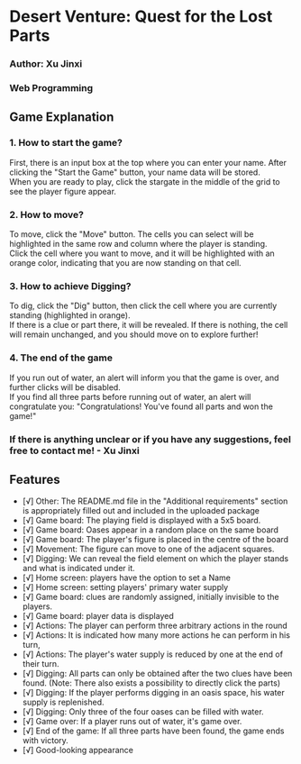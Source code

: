 # Desert Venture: Quest for the Lost Parts

### Author: Xu Jinxi
### Web Programming 

## Game Explanation

### 1. How to start the game?
First, there is an input box at the top where you can enter your name. After clicking the "Start the Game" button, your name data will be stored.  
When you are ready to play, click the stargate in the middle of the grid to see the player figure appear.

### 2. How to move?
To move, click the "Move" button. The cells you can select will be highlighted in the same row and column where the player is standing.  
Click the cell where you want to move, and it will be highlighted with an orange color, indicating that you are now standing on that cell.

### 3. How to achieve Digging?
To dig, click the "Dig" button, then click the cell where you are currently standing (highlighted in orange).  
If there is a clue or part there, it will be revealed. If there is nothing, the cell will remain unchanged, and you should move on to explore further!

### 4. The end of the game
If you run out of water, an alert will inform you that the game is over, and further clicks will be disabled.  
If you find all three parts before running out of water, an alert will congratulate you: "Congratulations! You've found all parts and won the game!"

### If there is anything unclear or if you have any suggestions, feel free to contact me! - Xu Jinxi

## Features
- [√] Other: The README.md file in the "Additional requirements" section is appropriately filled out and included in the uploaded package 
- [√] Game board: The playing field is displayed with a 5x5 board. 
- [√] Game board: Oases appear in a random place on the same board 
- [√] Game board: The player's figure is placed in the centre of the board 
- [√] Movement: The figure can move to one of the adjacent squares. 
- [√] Digging: We can reveal the field element on which the player stands and what is indicated under it. 
- [√] Home screen: players have the option to set a Name 
- [√] Home screen: setting players' primary water supply 
- [√] Game board: clues are randomly assigned, initially invisible to the players. 
- [√] Game board: player data is displayed 
- [√] Actions: The player can perform three arbitrary actions in the round 
- [√] Actions: It is indicated how many more actions he can perform in his turn, 
- [√] Actions: The player's water supply is reduced by one at the end of their turn. 
- [√] Digging: All parts can only be obtained after the two clues have been found.  (Note: There also exists a possibility to directly click the parts)
- [√] Digging: If the player performs digging in an oasis space, his water supply is replenished.
- [√] Digging: Only three of the four oases can be filled with water. 
- [√] Game over: If a player runs out of water, it's game over. 
- [√] End of the game: If all three parts have been found, the game ends with victory. 
- [√] Good-looking appearance 




